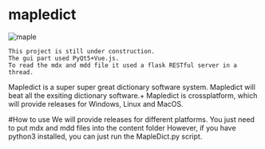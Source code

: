 # mapledict

![maple](https://i.imgur.com/2zxtooY.jpg)
```
This project is still under construction.
The gui part used PyQt5+Vue.js.
To read the mdx and mdd file it used a flask RESTful server in a thread.
```
Mapledict is a super super great dictionary software system.
Mapledict will beat all the exsiting dictionary software.+
Mapledict is crossplatform, which will provide releases for Windows, Linux and MacOS.

#How to use 
We will provide releases for different platforms. 
You just need to put mdx and mdd files into the content folder
However, if you have python3 installed, you can just run the MapleDict.py script.


